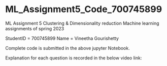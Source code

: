 # ML_Assignment5_Code_700745899
ML Assignment 5 Clustering & Dimensionality reduction Machine learning assignments of spring 2023

StudentID = 700745899 Name = Vineetha Gourishetty

Complete code is submitted in the above jupyter Notebook.

Explanation for each question is recorded in the below video link: 

